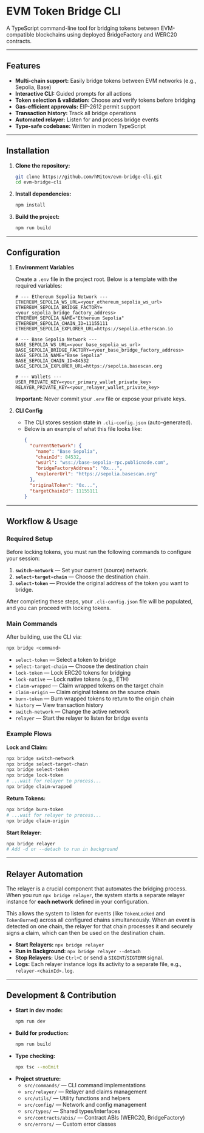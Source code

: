 # EVM Token Bridge CLI

A TypeScript command-line tool for bridging tokens between EVM-compatible blockchains using deployed BridgeFactory and WERC20 contracts.

---

## Features
- **Multi-chain support:** Easily bridge tokens between EVM networks (e.g., Sepolia, Base)
- **Interactive CLI:** Guided prompts for all actions
- **Token selection & validation:** Choose and verify tokens before bridging
- **Gas-efficient approvals:** EIP-2612 permit support
- **Transaction history:** Track all bridge operations
- **Automated relayer:** Listen for and process bridge events
- **Type-safe codebase:** Written in modern TypeScript

---

## Installation

1. **Clone the repository:**
   ```bash
   git clone https://github.com/hMitov/evm-bridge-cli.git
   cd evm-bridge-cli
   ```
2. **Install dependencies:**
   ```bash
   npm install
   ```
3. **Build the project:**
   ```bash
   npm run build
   ```

---

## Configuration

1. **Environment Variables**
   
   Create a `.env` file in the project root. Below is a template with the required variables:
   ```env
   # --- Ethereum Sepolia Network ---
   ETHEREUM_SEPOLIA_WS_URL=<your_ethereum_sepolia_ws_url>
   ETHEREUM_SEPOLIA_BRIDGE_FACTORY=<your_sepolia_bridge_factory_address>
   ETHEREUM_SEPOLIA_NAME="Ethereum Sepolia"
   ETHEREUM_SEPOLIA_CHAIN_ID=11155111
   ETHEREUM_SEPOLIA_EXPLORER_URL=https://sepolia.etherscan.io

   # --- Base Sepolia Network ---
   BASE_SEPOLIA_WS_URL=<your_base_sepolia_ws_url>
   BASE_SEPOLIA_BRIDGE_FACTORY=<your_base_bridge_factory_address>
   BASE_SEPOLIA_NAME="Base Sepolia"
   BASE_SEPOLIA_CHAIN_ID=84532
   BASE_SEPOLIA_EXPLORER_URL=https://sepolia.basescan.org

   # --- Wallets ---
   USER_PRIVATE_KEY=<your_primary_wallet_private_key>
   RELAYER_PRIVATE_KEY=<your_relayer_wallet_private_key>
   ```
   **Important:** Never commit your `.env` file or expose your private keys.

2. **CLI Config**
   - The CLI stores session state in `.cli-config.json` (auto-generated).
   - Below is an example of what this file looks like:
     ```json
     {
       "currentNetwork": {
         "name": "Base Sepolia",
         "chainId": 84532,
         "wsUrl": "wss://base-sepolia-rpc.publicnode.com",
         "bridgeFactoryAddress": "0x...",
         "explorerUrl": "https://sepolia.basescan.org"
       },
       "originalToken": "0x...",
       "targetChainId": 11155111
     }
     ```

---

## Workflow & Usage

### Required Setup
Before locking tokens, you must run the following commands to configure your session:

1.  **`switch-network`** — Set your current (source) network.
2.  **`select-target-chain`** — Choose the destination chain.
3.  **`select-token`** — Provide the original address of the token you want to bridge.

After completing these steps, your `.cli-config.json` file will be populated, and you can proceed with locking tokens.

### Main Commands
After building, use the CLI via:
```bash
npx bridge <command>
```
- `select-token` — Select a token to bridge
- `select-target-chain` — Choose the destination chain
- `lock-token` — Lock ERC20 tokens for bridging
- `lock-native` — Lock native tokens (e.g., ETH)
- `claim-wrapped` — Claim wrapped tokens on the target chain
- `claim-origin` — Claim original tokens on the source chain
- `burn-token` — Burn wrapped tokens to return to the origin chain
- `history` — View transaction history
- `switch-network` — Change the active network
- `relayer` — Start the relayer to listen for bridge events

### Example Flows

**Lock and Claim:**
```bash
npx bridge switch-network
npx bridge select-target-chain
npx bridge select-token
npx bridge lock-token
# ...wait for relayer to process...
npx bridge claim-wrapped
```

**Return Tokens:**
```bash
npx bridge burn-token
# ...wait for relayer to process...
npx bridge claim-origin
```

**Start Relayer:**
```bash
npx bridge relayer
# Add -d or --detach to run in background
```

---

## Relayer Automation

The relayer is a crucial component that automates the bridging process. When you run `npx bridge relayer`, the system starts a separate relayer instance for **each network** defined in your configuration.

This allows the system to listen for events (like `TokenLocked` and `TokenBurned`) across all configured chains simultaneously. When an event is detected on one chain, the relayer for that chain processes it and securely signs a claim, which can then be used on the destination chain.

- **Start Relayers:** `npx bridge relayer`
- **Run in Background:** `npx bridge relayer --detach`
- **Stop Relayers:** Use `Ctrl+C` or send a `SIGINT`/`SIGTERM` signal.
- **Logs:** Each relayer instance logs its activity to a separate file, e.g., `relayer-<chainId>.log`.

---

## Development & Contribution

- **Start in dev mode:**
  ```bash
  npm run dev
  ```
- **Build for production:**
  ```bash
  npm run build
  ```
- **Type checking:**
  ```bash
  npx tsc --noEmit
  ```
- **Project structure:**
  - `src/commands/` — CLI command implementations
  - `src/relayer/` — Relayer and claims management
  - `src/utils/` — Utility functions and helpers
  - `src/config/` — Network and config management
  - `src/types/` — Shared types/interfaces
  - `src/contracts/abis/` — Contract ABIs (WERC20, BridgeFactory)
  - `src/errors/` — Custom error classes